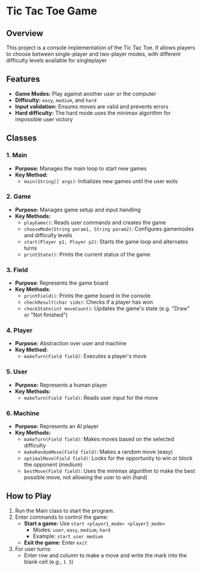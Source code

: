 # Tic Tac Toe Game

## Overview
This project is a console implementation of the Tic Tac Toe. It allows players to choose between single-player and two-player modes, with different difficulty levels available for singleplayer

## Features
- **Game Modes:** Play against another user or the computer
- **Difficulty:** `easy`, `medium`, and `hard`
- **Input validation:** Ensures moves are valid and prevents errors
- **Hard difficulty:** The hard mode uses the minimax algorithm for impossible user victory

## Classes
### 1. Main
- **Purpose:** Manages the main loop to start new games
- **Key Method:**
    - `main(String[] args)`: Initializes new games until the user exits

### 2. Game
- **Purpose:** Manages game setup and input handling
- **Key Methods:**
    - `playGame()`: Reads user commands and creates the game
    - `chooseMode(String param1, String param2)`: Configures gamemodes and difficulty levels
    - `start(Player p1, Player p2)`: Starts the game loop and alternates turns
    - `printState()`: Prints the current status of the game

### 3. Field
- **Purpose**: Represents the game board
- **Key Methods**:
    - `printField()`: Prints the game board in the console
    - `checkResult(char side)`: Checks if a player has won
    - `checkState(int moveCount)`: Updates the game's state (e.g. "Draw" or "Not finished")

### 4. Player
- **Purpose:** Abstraction over user and machine
- **Key Method:**
    - `makeTurn(Field field)`: Executes a player's move

### 5. User
- **Purpose:** Represents a human player
- **Key Methods:**
    - `makeTurn(Field field)`: Reads user input for the move

### 6. Machine
- **Purpose:** Represents an AI player
- **Key Methods:**
    - `makeTurn(Field field)`: Makes moves based on the selected difficulty
    - `makeRandomMove(Field field)`: Makes a random move (easy)
    - `optimalMove(Field field)`: Looks for the opportunity to win or block the opponent (medium)
    - `bestMove(Field field)`: Uses the minimax algorithm to make the best possible move, not allowing the user to win (hard)

## How to Play
1. Run the Main class to start the program.
2. Enter commands to control the game:
    - **Start a game:** Use `start <player1_mode> <player2_mode>`
        - Modes: `user`, `easy`, `medium`, `hard`
        - Example: `start user medium`
    - **Exit the game:** Enter `exit`
3. For user turns:
    - Enter row and column to make a move and write the mark into the blank cell (e.g., `1 3`)